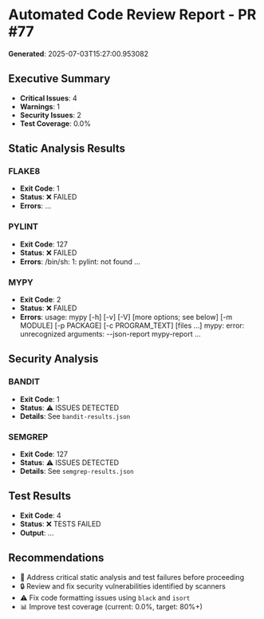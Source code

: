 # Automated Code Review Report - PR #77

**Generated**: 2025-07-03T15:27:00.953082

## Executive Summary

- **Critical Issues**: 4
- **Warnings**: 1
- **Security Issues**: 2
- **Test Coverage**: 0.0%

## Static Analysis Results

### FLAKE8
- **Exit Code**: 1
- **Status**: ❌ FAILED
- **Errors**: ...

### PYLINT
- **Exit Code**: 127
- **Status**: ❌ FAILED
- **Errors**: /bin/sh: 1: pylint: not found
...

### MYPY
- **Exit Code**: 2
- **Status**: ❌ FAILED
- **Errors**: usage: mypy [-h] [-v] [-V] [more options; see below]
            [-m MODULE] [-p PACKAGE] [-c PROGRAM_TEXT] [files ...]
mypy: error: unrecognized arguments: --json-report mypy-report
...

## Security Analysis

### BANDIT
- **Exit Code**: 1
- **Status**: ⚠️ ISSUES DETECTED
- **Details**: See `bandit-results.json`

### SEMGREP
- **Exit Code**: 127
- **Status**: ⚠️ ISSUES DETECTED
- **Details**: See `semgrep-results.json`

## Test Results

- **Exit Code**: 4
- **Status**: ❌ TESTS FAILED
- **Output**: ...

## Recommendations

- 🔴 Address critical static analysis and test failures before proceeding
- 🔒 Review and fix security vulnerabilities identified by scanners
- ⚠️ Fix code formatting issues using `black` and `isort`
- 📊 Improve test coverage (current: 0.0%, target: 80%+)
